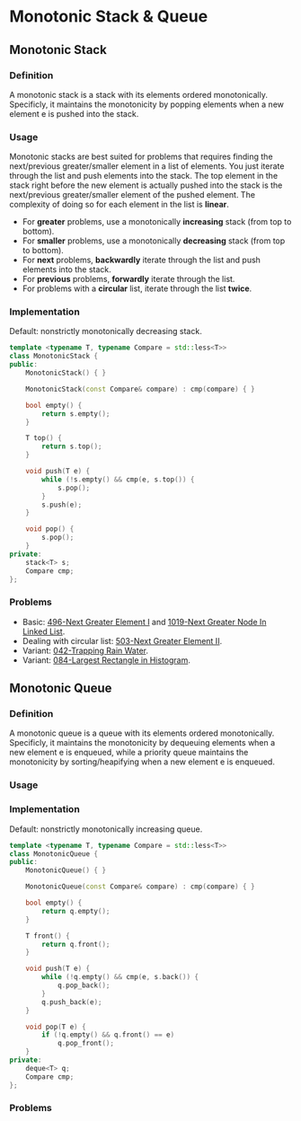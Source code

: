 # Monotonic Stack & Queue

## Monotonic Stack

### Definition

A monotonic stack is a stack with its elements ordered monotonically. Specificly, it maintains the monotonicity by popping elements when a new element e is pushed into the stack.

### Usage

Monotonic stacks are best suited for problems that requires finding the next/previous greater/smaller element in a list of elements. You just iterate through the list and push elements into the stack. The top element in the stack right before the new element is actually pushed into the stack is the next/previous greater/smaller element of the pushed element. The complexity of doing so for each element in the list is **linear**.

* For **greater** problems, use a monotonically **increasing** stack (from top to bottom).
* For **smaller** problems, use a monotonically **decreasing** stack (from top to bottom).
* For **next** problems, **backwardly** iterate through the list and push elements into the stack.
* For **previous** problems, **forwardly** iterate through the list.
* For problems with a **circular** list, iterate through the list **twice**.

### Implementation

Default: nonstrictly monotonically decreasing stack.

```c++
template <typename T, typename Compare = std::less<T>>
class MonotonicStack {
public:
    MonotonicStack() { }

    MonotonicStack(const Compare& compare) : cmp(compare) { }

    bool empty() {
        return s.empty();
    }

    T top() {
        return s.top();
    }

    void push(T e) {
        while (!s.empty() && cmp(e, s.top()) {
            s.pop();
        }
        s.push(e);
    }

    void pop() {
        s.pop();
    }
private:
    stack<T> s;
    Compare cmp;
};
```

### Problems

* Basic: [496-Next Greater Element I](../400-499/496-Next%20Greater%20Element%20I.cpp) and [1019-Next Greater Node In Linked List](../1000-1099/1019-Next%20Greater%20Node%20In%20Linked%20List.md).
* Dealing with circular list: [503-Next Greater Element II](../500-599/503-Next%20Greater%20Element%20II.cpp).
* Variant: [042-Trapping Rain Water](../000-099/049-Trapping%20Rain%20Water%20.md).
* Variant: [084-Largest Rectangle in Histogram](../000-099/084-Largest%20Rectangle%20in%20Histogram.md).

## Monotonic Queue

### Definition

A monotonic queue is a queue with its elements ordered monotonically. Specificly, it maintains the monotonicity by dequeuing elements when a new element e is enqueued, while a priority queue maintains the monotonicity by sorting/heapifying when a new element e is enqueued.

### Usage

### Implementation

Default: nonstrictly monotonically increasing queue.

```c++
template <typename T, typename Compare = std::less<T>>
class MonotonicQueue {
public:
    MonotonicQueue() { }

    MonotonicQueue(const Compare& compare) : cmp(compare) { }

    bool empty() {
        return q.empty();
    }

    T front() {
        return q.front();
    }

    void push(T e) {
        while (!q.empty() && cmp(e, s.back()) {
            q.pop_back();
        }
        q.push_back(e);
    }

    void pop(T e) {
        if (!q.empty() && q.front() == e)
            q.pop_front();
    }
private:
    deque<T> q;
    Compare cmp;
};
```

### Problems
